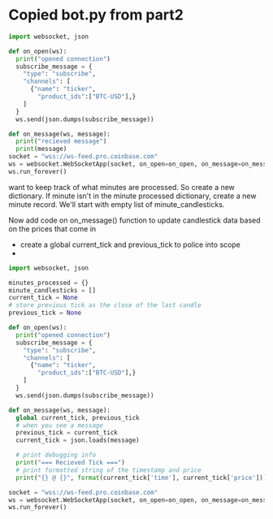 # Copied bot.py from part2

```python
import websocket, json

def on_open(ws):
  print("opened connection")
  subscribe_message = {
    "type": "subscribe",
    "channels": [
      {"name": "ticker",
        "product_ids":["BTC-USD"],}
    ]
  }
  ws.send(json.dumps(subscribe_message))

def on_message(ws, message):
  print("recieved message")
  print(message)
socket = "wss://ws-feed.pro.coinbase.com"
ws = websocket.WebSocketApp(socket, on_open=on_open, on_message=on_message)
ws.run_forever()
```

want to keep track of what minutes are processed.
So create a new dictionary.
If minute isn't in the minute processed dictionary, create a new minute record.
We'll start with empty list of minute_candlesticks.

Now add code on on_message() function to update candlestick data based on the prices that come in
- create a global current_tick and previous_tick to police into scope
-
```python
import websocket, json

minutes_processed = {}
minute_candlesticks = []
current_tick = None
# store previous tick as the close of the last candle
previous_tick = None

def on_open(ws):
  print("opened connection")
  subscribe_message = {
    "type": "subscribe",
    "channels": [
      {"name": "ticker",
        "product_ids":["BTC-USD"],}
    ]
  }
  ws.send(json.dumps(subscribe_message))

def on_message(ws, message):
  global current_tick, previous_tick
  # when you see a message
  previous_tick = current_tick
  current_tick = json.loads(message)

  # print debugging info
  print("=== Recieved Tick ===")
  # print formatted string of the timestamp and price
  print("{} @ {}", format(current_tick['time'], current_tick['price']))

socket = "wss://ws-feed.pro.coinbase.com"
ws = websocket.WebSocketApp(socket, on_open=on_open, on_message=on_message)
ws.run_forever()
```
